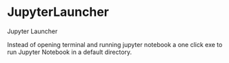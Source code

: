 # JupyterLauncher
Jupyter Launcher 

Instead of opening terminal and running jupyter notebook a one click exe to run Jupyter Notebook in a default directory.

